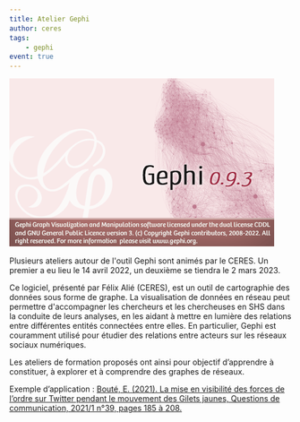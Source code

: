 ```yaml
---
title: Atelier Gephi
author: ceres
tags:
    - gephi
event: true
---
```


![Gephi](gephi.png)

Plusieurs ateliers autour de l'outil Gephi sont animés par le CERES. Un premier a eu lieu le 14 avril 2022, un deuxième se tiendra le 2 mars 2023.

Ce logiciel, présenté par Félix Alié (CERES), est un outil de cartographie des données sous forme de graphe. La visualisation de données en réseau peut permettre d'accompagner les chercheurs et les chercheuses en SHS dans la conduite de leurs analyses, en les aidant à mettre en lumière des relations entre différentes entités connectées entre elles. En particulier, Gephi est couramment utilisé pour étudier des relations entre acteurs sur les réseaux sociaux numériques.

Les ateliers de formation proposés ont ainsi pour objectif d’apprendre à constituer, à explorer et à comprendre des graphes de réseaux.

Exemple d’application : [Bouté, E. (2021). La mise en visibilité des forces de l’ordre sur Twitter pendant le mouvement des Gilets jaunes, Questions de communication, 2021/1 n°39, pages 185 à 208.](https://www.cairn.info/revue-questions-de-communication-2021-1-page-185.htm)